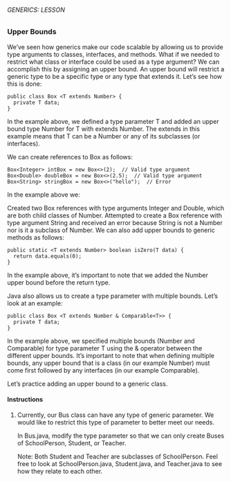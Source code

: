 ###### GENERICS: LESSON

### Upper Bounds

We’ve seen how generics make our code scalable by allowing us to provide type arguments to classes, interfaces, and methods. What if we needed to restrict what class or interface could be used as a type argument? We can accomplish this by assigning an upper bound. An upper bound will restrict a generic type to be a specific type or any type that extends it. Let’s see how this is done:
```
public class Box <T extends Number> {
  private T data; 
}
```
In the example above, we defined a type parameter T and added an upper bound type Number for T with extends Number. The extends in this example means that T can be a Number or any of its subclasses (or interfaces).

We can create references to Box as follows:

```
Box<Integer> intBox = new Box<>(2);  // Valid type argument
Box<Double> doubleBox = new Box<>(2.5);  // Valid type argument
Box<String> stringBox = new Box<>("hello");  // Error
```
In the example above we:

Created two Box references with type arguments Integer and Double, which are both child classes of Number.
Attempted to create a Box reference with type argument String and received an error because String is not a Number nor is it a subclass of Number.
We can also add upper bounds to generic methods as follows:
```
public static <T extends Number> boolean isZero(T data) {
  return data.equals(0);
}
```
In the example above, it’s important to note that we added the Number upper bound before the return type.

Java also allows us to create a type parameter with multiple bounds. Let’s look at an example:
```
public class Box <T extends Number & Comparable<T>> {
  private T data; 
}
```
In the example above, we specified multiple bounds (Number and Comparable) for type parameter T using the & operator between the different upper bounds. It’s important to note that when defining multiple bounds, any upper bound that is a class (in our example Number) must come first followed by any interfaces (in our example Comparable<T>).

Let’s practice adding an upper bound to a generic class.

#### Instructions

1. Currently, our Bus class can have any type of generic parameter. We would like to restrict this type of parameter to better meet our needs.

    In Bus.java, modify the type parameter so that we can only create Buses of SchoolPerson, Student, or Teacher.

    Note: Both Student and Teacher are subclasses of SchoolPerson. Feel free to look at SchoolPerson.java, Student.java, and Teacher.java to see how they relate to each other.